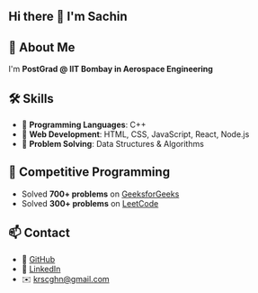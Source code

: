 ## Hi there 👋 I'm Sachin
## 🚀 About Me
 I'm **PostGrad @ IIT Bombay in Aerospace Engineering** 

## 🛠 Skills
- 🔹 **Programming Languages**: C++
- 🔹 **Web Development**: HTML, CSS, JavaScript, React, Node.js
- 🔹 **Problem Solving**: Data Structures & Algorithms

## 🎯 Competitive Programming
- Solved **700+ problems** on [GeeksforGeeks](https://www.geeksforgeeks.org/user/krsc11h3/)
- Solved **300+ problems** on [LeetCode](https://leetcode.com/u/kumarsa/)


## 📫 Contact
- 🔗 [GitHub](https://github.com/Sachin001k)
- 🔗 [LinkedIn](https://linkedin.com/in/sachin-kumar-b79432239)
- ✉️ krscghn@gmail.com
<!--
**Sachin001k/Sachin001k** is a ✨ _special_ ✨ repository because its `README.md` (this file) appears on your GitHub profile.

Here are some ideas to get you started:

- 🔭 I’m currently working on ...
- 🌱 I’m currently learning ...
- 👯 I’m looking to collaborate on ...
- 🤔 I’m looking for help with ...
- 💬 Ask me about ...
- 📫 How to reach me: ...
- 😄 Pronouns: ...
- ⚡ Fun fact: ...
-->
